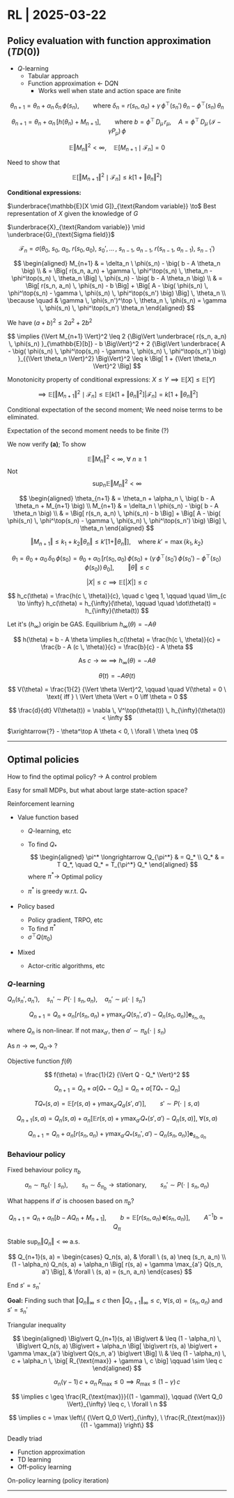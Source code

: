 # RL | 2025-03-22

## Policy evaluation with function approximation ($TD(0)$)

- $Q$-learning
  - Tabular approach
  - Function approximation $\leftarrow$ D$Q$N
    - Works well when state and action space are finite

$$
\theta_{n+1} = \theta_n + \alpha_n \, \delta_n \, \phi(s_n), \qquad \text{where } \delta_n = r(s_n, a_n) + \gamma \, \phi^\top(s_n') \, \theta_n - \phi^\top(s_n) \, \theta_n
$$

$$
\theta_{n+1} = \theta_n + \alpha_n \, \big[ h(\theta_n) + M_{n+1} \big], \qquad \text{where } b = \phi^\top \, D_\mu \, r_\mu, \quad A = \phi^\top \, D_\mu \, (\mathcal{I} - \gamma P_\mu) \, \phi
$$

$$
\mathbb{E}{\Vert M_n \Vert}^2 < \infty, \quad \mathbb{E} \big[ M_{n+1} \mid \mathcal{F}_n \big] = 0
$$

Need to show that

$$
\mathbb{E} \big[ {\Vert M_{n+1} \Vert}^2 \mid \mathcal{F}_n \big] \leq k \Big[ 1 + {\Vert \theta_n \Vert}^2 \Big]
$$

**Conditional expressions:**

$\underbrace{\mathbb{E}[X \mid G]}_{\text{Random variable}} \to$ Best representation of $X$ given the knowledge of $G$

$\underbrace{X}_{\text{Random variable}} \mid \underbrace{G}_{\text{Sigma field}}$

$$
\mathcal{F}_n = \sigma \big( \theta_0, \ s_0, \ a_0, \ r(s_0, a_0), \ s_0', \, \dots \, , \ s_{n-1}, \ a_{n-1}, \ r(s_{n-1}, \ a_{n-1}), \ s_{n-1}' \big)
$$

$$
\begin{aligned}
M_{n+1}
& =
\delta_n \ \phi(s_n) - \big( b - A \theta_n \big)
\\ & =
\Big[ r(s_n, a_n) + \gamma \, \phi^\top(s_n) \, \theta_n - \phi^\top(s_n) \, \theta_n \Big] \, \phi(s_n) - \big( b - A \theta_n \big)
\\ & =
\Big[ r(s_n, a_n) \, \phi(s_n) - b \Big] + \Big[ A - \big( \phi(s_n) \, \phi^\top(s_n) - \gamma \, \phi(s_n) \, \phi^\top(s_n') \big) \Big] \, \theta_n
\\
\because \quad & \gamma \, \phi(s_n')^\top \, \theta_n \, \phi(s_n) = \gamma \, \phi(s_n) \, \phi^\top(s_n') \theta_n
\end{aligned}
$$

We have ${(a+b)}^2 \leq 2 a^2 + 2 b^2$

$$
\implies
{\Vert M_{n+1} \Vert}^2
\leq
2 {\Big\Vert \underbrace{ r(s_n, a_n) \, \phi(s_n) }_{\mathbb{E}[b]} - b \Big\Vert}^2 + 2 {\Big\Vert \underbrace{ A - \big( \phi(s_n) \, \phi^\top(s_n) - \gamma \, \phi(s_n) \, \phi^\top(s_n') \big) }_{{\Vert \theta_n \Vert}^2} \Big\Vert}^2
\leq
k \Big[ 1 + {\Vert \theta_n \Vert}^2 \Big]
$$

Monotonicity property of conditional expressions: $X \leq Y \implies \mathbb{E}[X] \leq \mathbb{E}[Y]$

$$
\implies \mathbb{E} \big[ {\Vert M_{n+1} \Vert}^2 \mid \mathcal{F}_n \big] \leq \mathbb{E} \Big[ k \big[ 1 + {\Vert \theta_n \Vert}^2 \big] \Big| \mathcal{F}_n \Big] = k \big[ 1 + {\Vert \theta_n \Vert}^2 \big]
$$

Conditional expectation of the second moment; We need noise terms to be eliminated.

Expectation of the second moment needs to be finite (?)

We now verify **(a)**; To show

$$
\mathbb{E}{\Vert M_n \Vert}^2 < \infty, \ \forall \ n \geq 1
$$
Not
$$
\sup_n \mathbb{E}{\Vert M_n \Vert}^2 < \infty
$$

$$
\begin{aligned}
\theta_{n+1} & = \theta_n + \alpha_n \, \big( b - A \theta_n + M_{n+1} \big) \\
M_{n+1} & = \delta_n \ \phi(s_n) - \big( b - A \theta_n \big)
\\ & = \Big[ r(s_n, a_n) \, \phi(s_n) - b \Big] + \Big[ A - \big( \phi(s_n) \, \phi^\top(s_n) - \gamma \, \phi(s_n) \, \phi^\top(s_n') \big) \Big] \, \theta_n
\end{aligned}
$$

$$
{\Vert M_{n+1} \Vert} \leq k_1 + k_2 \Vert \theta_n \Vert \leq k' [1 + \Vert \theta_n \Vert], \quad \text{where } k' = \max \{ k_1, k_2 \}
$$

$$
\theta_{1} = \theta_0 + \alpha_0 \, \delta_0 \, \phi(s_0) = \theta_0 + \alpha_0 \, \Big[ r(s_0, a_0) \, \phi(s_0) + \big( \gamma \, \phi^\top(s_0') \, \phi(s_0') - \phi^\top(s_0) \, \phi(s_0) \big) \, \theta_0 \Big], \qquad \Vert \theta \Vert \leq c
$$

$$
\vert X \vert \leq c \implies \mathbb{E} \big[ \vert X \vert \big] \leq c
$$

$$
h_c(\theta) = \frac{h(c \, \theta)}{c}, \quad c \geq 1, \qquad \quad \lim_{c \to \infty} h_c(\theta) = h_{\infty}(\theta), \qquad \quad \dot\theta(t) = h_{\infty}(\theta(t))
$$

Let it's ($h_{\infty}$) origin be GAS. Equilibrium $h_{\infty}(\theta) = - A \theta$

$$
h(\theta) = b - A \theta
\implies
h_c(\theta) = \frac{h(c \, \theta)}{c} = \frac{b - A (c \, \theta)}{c} = \frac{b}{c} - A \theta
$$

$$
\text{As } c \to \infty \implies h_{\infty}(\theta) = - A \theta
$$

$$
\dot\theta(t) = - A \theta(t)
$$

$$
V(\theta) = \frac{1}{2} {\Vert \theta \Vert}^2, \qquad \quad V(\theta) = 0 \ \text{ iff } \ \Vert \theta \Vert = 0 \iff \theta = 0
$$

$$
\frac{d}{dt} V(\theta(t)) = \nabla \, V^\top(\theta(t)) \, h_{\infty}(\theta(t)) < \infty
$$

$\xrightarrow{?} - \theta^\top A \theta < 0, \ \forall \ \theta \neq 0$

---

## Optimal policies

How to find the optimal policy? $\to$ A control problem

Easy for small MDPs, but what about large state-action space?

Reinforcement learning

- Value function based

  - $Q$-learning, etc

  - To find $Q_*$
    $$
    \begin{aligned}
    \pi^* \longrightarrow Q_{\pi^*} & = Q_* \\
    Q_* & = T Q_*, \quad Q_* = T_{\pi^*} Q_*
    \end{aligned}
    $$
    where $\pi^* \to$ Optimal policy

  - $\pi^*$ is greedy w.r.t. $Q_*$

- Policy based

  - Policy gradient, TRPO, etc
  - To find $\pi^*$
  - $\sigma^\top Q(\pi_0)$

- Mixed

  - Actor-critic algorithms, etc

### $Q$-learning

$Q_n(s_n', a_n'), \quad s_n' \sim P(\cdot \mid s_n, a_n), \quad a_n' \sim \mu(\cdot \mid s_n')$

$$
Q_{n+1} = Q_n + \alpha_n \big[ r(s_n, a_n) + \gamma \max_{a'} Q(s_n', a') - Q_n(s_0, a_n) \big] \mathbf{e}_{s_n, a_n}
$$

where $Q_n$ is non-linear. If not $\max_{a'}$, then $a' \sim \pi_b(\cdot \mid s_n)$

As $n \to \infty$, $Q_n \to \ ?$

Objective function $f(\theta)$

$$
f(\theta) = \frac{1}{2} {\Vert Q - Q_* \Vert}^2
$$

$$
Q_{n+1} = Q_n + \alpha \big[ Q_* - Q_n \big] = Q_n + \alpha \big[ T Q_* - Q_n \big]
$$

$$
T Q_*(s, a) = \mathbb{E} \Big[ r(s, a) + \gamma \max_{a'} Q_a(s', a') \Big], \qquad s' \sim P(\cdot \mid s, a)
$$

$$
Q_{n+1}(s, a) = Q_n(s, a) + \alpha_n \Big[ \mathbb{E} r(s, a) + \gamma \max_{a'} Q_*(s', a') - Q_n(s, a) \Big], \ \forall (s, a)
$$

$$
Q_{n+1}= Q_n + \alpha_n \Big[ r(s_n, a_n) + \gamma \max_{a'} Q_*(s_n', a') - Q_n(s_n, a_n) \Big] \mathbf{e}_{s_n, a_n}
$$

### Behaviour policy

Fixed behaviour policy $\pi_b$

$$
a_n \sim \pi_b(\cdot \mid s_n), \qquad s_n \sim \delta_{\pi_b} \to \text{stationary}, \qquad s_n' \sim P(\cdot \mid s_n, a_n)
$$

What happens if $a'$ is choosen based on $\pi_b$?

$$
Q_{n+1} = Q_n + \alpha_n \big[ b - A Q_n + M_{n+1} \big], \qquad b = \mathbb{E}[r(s_n, a_n) \, \mathbf{e}(s_n, a_n)], \qquad A^{-1} b = Q_\pi
$$

Stable $\sup_n \Vert Q_n \Vert < \infty$ a.s.

$$
Q_{n+1}(s, a) =
\begin{cases}
Q_n(s, a), & \forall \ (s, a) \neq (s_n, a_n) \\
(1 - \alpha_n) Q_n(s, a) + \alpha_n \Big[ r(s, a) + \gamma \max_{a'} Q(s_n, a') \Big], & \forall \ (s, a) = (s_n, a_n)
\end{cases}
$$

End $s' = s_n'$

**Goal:** Finding such that ${\Vert Q_n \Vert}_{\infty} \leq c$ then ${\Vert Q_{n+1} \Vert}_{\infty} \leq c$, $\forall (s, a) = (s_n, a_n)$ and $s' = s_n'$

Triangular inequality

$$
\begin{aligned}
\Big\vert Q_{n+1}(s, a) \Big\vert & \leq (1 - \alpha_n) \, \Big\vert Q_n(s, a) \Big\vert + \alpha_n \Big[ \big\vert r(s, a) \big\vert + \gamma \max_{a'} \big\vert Q(s_n, a') \big\vert \Big]
\\ & \leq
(1 - \alpha_n) \, c + \alpha_n \, \big[ R_{\text{max}} + \gamma \, c \big] \qquad \sim \leq c
\end{aligned}
$$

$$
\alpha_n (\gamma - 1) \, c + \alpha_n \, R_{\text{max}} \leq 0 \implies R_{\text{max}} \leq (1 - \gamma) \, c
$$

$$
\implies c \geq \frac{R_{\text{max}}}{(1 - \gamma)}, \qquad {\Vert Q_0 \Vert}_{\infty} \leq c, \ \forall \ n
$$

$$
\implies c = \max \left\{ {\Vert Q_0 \Vert}_{\infty}, \ \frac{R_{\text{max}}}{(1 - \gamma)} \right\}
$$

Deadly triad

- Function approximation
- TD learning
- Off-policy learning

On-policy learning (policy iteration)

---

